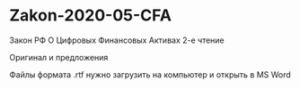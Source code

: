 # Zakon-2020-05-CFA

Закон РФ О Цифровых Финансовых Активах 2-е чтение

Оригинал и предложения

Файлы формата .rtf нужно загрузить на компьютер и открыть в MS Word